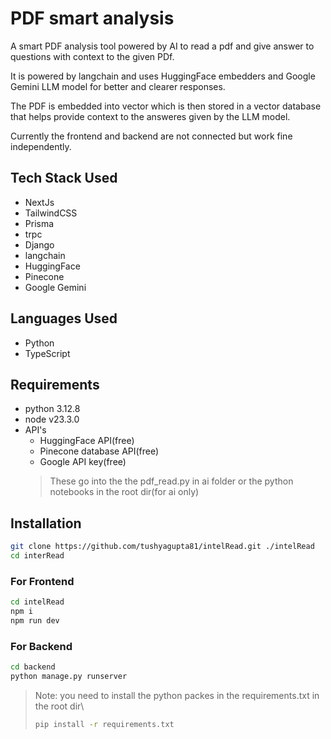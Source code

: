 # PDF smart analysis

A smart PDF analysis tool powered by AI to read a pdf and give answer to questions with context to the given PDf.

It is powered by langchain and uses HuggingFace embedders and Google Gemini LLM model for better and clearer responses.

The PDF is embedded into vector which is then stored in a vector database that helps provide context to the answeres given by the LLM model.

Currently the frontend and backend are not connected but work fine independently.

## Tech Stack Used
- NextJs
- TailwindCSS
- Prisma
- trpc
- Django
- langchain
- HuggingFace
- Pinecone
- Google Gemini

## Languages Used
- Python
- TypeScript

## Requirements
- python 3.12.8
- node v23.3.0
- API's
    - HuggingFace API(free)
    - Pinecone database API(free)
    - Google API key(free)
    > These go into the the pdf_read.py in ai folder or the python notebooks in the root dir(for ai only)

## Installation
```bash
git clone https://github.com/tushyagupta81/intelRead.git ./intelRead
cd interRead
```

### For Frontend

```bash
cd intelRead
npm i
npm run dev
```

### For Backend

```bash
cd backend
python manage.py runserver
```

> Note: you need to install the python packes in the requirements.txt in the root dir\
> ```bash
> pip install -r requirements.txt
> ```
